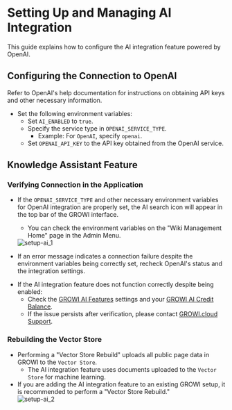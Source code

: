 # Setting Up and Managing AI Integration

This guide explains how to configure the AI integration feature powered by OpenAI.

<ContextualBlock context="docs-growi-org">

## Configuring the Connection to OpenAI

Refer to OpenAI's help documentation for instructions on obtaining API keys and other necessary information.

- Set the following environment variables:
  - Set `AI_ENABLED` to `true`.
  - Specify the service type in `OPENAI_SERVICE_TYPE`.  
    - Example: For `OpenAI`, specify `openai`.
  - Set `OPENAI_API_KEY` to the API key obtained from the OpenAI service.

</ContextualBlock>

## Knowledge Assistant Feature

### Verifying Connection in the Application

- If the `OPENAI_SERVICE_TYPE` and other necessary environment variables for OpenAI integration are properly set, the AI search icon will appear in the top bar of the GROWI interface.  
  - You can check the environment variables on the "Wiki Management Home" page in the Admin Menu.

  <img :src="$withBase('/assets/images/en/setup-ai_1.png')" alt="setup-ai_1">

<ContextualBlock context="docs-growi-org">

- If an error message indicates a connection failure despite the environment variables being correctly set, recheck OpenAI's status and the integration settings.

</ContextualBlock>

<ContextualBlock context="help-growi-cloud">

- If the AI integration feature does not function correctly despite being enabled:  
  - Check the [GROWI AI Features](/en/cloud/ai-chat) settings and your [GROWI AI Credit Balance](/en/cloud/ai-credit).  
  - If the issue persists after verification, please contact [GROWI.cloud Support](https://growi.cloud/contact).

</ContextualBlock>

### Rebuilding the Vector Store

- Performing a "Vector Store Rebuild" uploads all public page data in GROWI to the `Vector Store`.  
  - The AI integration feature uses documents uploaded to the `Vector Store` for machine learning.  
- If you are adding the AI integration feature to an existing GROWI setup, it is recommended to perform a "Vector Store Rebuild."  
  <img :src="$withBase('/assets/images/en/setup-ai_2.png')" alt="setup-ai_2">
